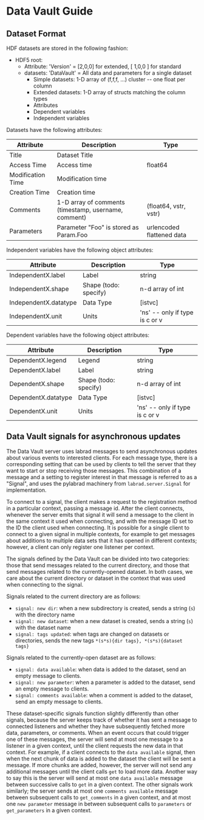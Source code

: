 # Data Vault Guide

## Dataset Format

HDF datasets are stored in the following fashion:

* HDF5 root:
    * Attribute: 'Version' = \[2,0,0\] for extended, \[ 1,0,0 \] for standard
    * datasets: 'DataVault' = All data and parameters for a single dataset
        * Simple datasets: 1-D array of (f,f,f, ...) cluster -- one float per column
        * Extended datasets: 1-D array of structs matching the column types
        * Attributes
        * Dependent variables
        * Independent variables

Datasets have the following attributes:

| Attribute             | Description                                          | Type                      |
|-----------------------|------------------------------------------------------|---------------------------|
| Title                 | Dataset Title                                        |                           |
| Access Time           | Access time                                          | float64                   |
| Modification Time     | Modification time                                    |                           |
| Creation Time         | Creation time                                        |                           |
| Comments              | 1-D array of comments (timestamp, username, comment) | (float64, vstr, vstr)     |
| Parameters            | Parameter "Foo" is stored as Param.Foo               | urlencoded flattened data |

Independent variables have the following object attributes:

| Attribute             | Description           | Type                           |
|-----------------------|-----------------------|--------------------------------|
| IndependentX.label    | Label                 | string                         |
| IndependentX.shape    | Shape (todo: specify) | n-d array of int               |
| IndependentX.datatype | Data Type             | [istvc]                        |
| IndependentX.unit     | Units                 | 'ns' -- only if type is c or v |

Dependent variables have the following object attributes:

| Attribute           | Description           | Type                           |
|---------------------|-----------------------|--------------------------------|
| DependentX.legend   | Legend                | string                         |
| DependentX.label    | Label                 | string                         |
| DependentX.shape    | Shape (todo: specify) | n-d array of int               |
| DependentX.datatype | Data Type             | [istvc]                        |
| DependentX.unit     | Units                 | 'ns' -- only if type is c or v |

## Data Vault signals for asynchronous updates

The Data Vault server uses labrad messages to send asynchronous updates about various events to interested clients. For
each message type, there is a corresponding setting that can be used by clients to tell the server that they want to
start or stop receiving those messages. This combination of a message and a setting to register interest in that message
is referred to as a "Signal", and uses the pylabrad machinery from `labrad.server.Signal` for implementation.

To connect to a signal, the client makes a request to the registration method in a particular context, passing a message
id. After the client connects, whenever the server emits that signal it will send a message to the client in the same
context it used when connecting, and with the message ID set to the ID the client used when connecting. It is possible
for a single client to connect to a given signal in multiple contexts, for example to get messages about additions to
multiple data sets that it has opened in different contexts; however, a client can only register one listener per
context.

The signals defined by the Data Vault can be divided into two categories: those that send messages related to the
current directory, and those that send messages related to the currently-opened dataset. In both cases, we care about
the current directory or dataset in the context that was used when connecting to the signal.

Signals related to the current directory are as follows:

* `signal: new dir`: when a new subdirectory is created, sends a string (`s`) with the directory name
* `signal: new dataset`: when a new dataset is created, sends a string (`s`) with the dataset name
* `signal: tags updated`: when tags are changed on datasets or directories, sends the new
  tags `*(s*s){dir tags}, *(s*s){dataset tags}`

Signals related to the currently-open dataset are as follows:

* `signal: data available`: when data is added to the dataset, send an empty message to clients.
* `signal: new parameter`: when a parameter is added to the dataset, send an empty message to clients.
* `signal: comments available`: when a comment is added to the dataset, send an empty message to clients.

These dataset-specific signals function slightly differently than other signals, because the server keeps track of
whether it has sent a message to connected listeners and whether they have subsequently fetched more data, parameters,
or comments. When an event occurs that could trigger one of these messages, the server will send at most one message to
a listener in a given context, until the client requests the new data in that context. For example, if a client connects
to the `data available` signal, then when the next chunk of data is added to the dataset the client will be sent a
message. If more chunks are added, however, the server will not send any additional messages until the client
calls `get` to load more data. Another way to say this is the server will send at most one `data available` message
between successive calls to `get`
in a given context. The other signals work similarly; the server sends at most one `comments available` message between
subsequent calls to `get_comments` in a given context, and at most one `new parameter` message in between subsequent
calls to `parameters` or `get_parameters` in a given context.
